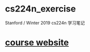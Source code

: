 # cs224n_exercise
Stanford / Winter 2019 cs224n 学习笔记
# [course website](https://web.stanford.edu/class/cs224n/)
